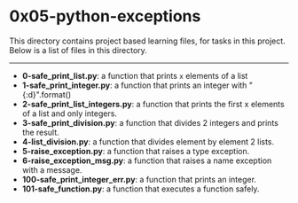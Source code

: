 # 0x05-python-exceptions 

This directory contains project based learning files, for tasks in this project.
Below is a list of files in this directory.

---
- **0-safe_print_list.py**: a function that prints `x` elements of a list
- **1-safe_print_integer.py**: a function that prints an integer with "{:d}".format()
- **2-safe_print_list_integers.py**: a function that prints the first x elements of a list and only integers.
- **3-safe_print_division.py**: a function that divides 2 integers and prints the result.
- **4-list_division.py**: a function that divides element by element 2 lists.
- **5-raise_exception.py**: a function that raises a type exception.
- **6-raise_exception_msg.py**: a function that raises a name exception with a message.
- **100-safe_print_integer_err.py**: a function that prints an integer.
- **101-safe_function.py**: a function that executes a function safely.
